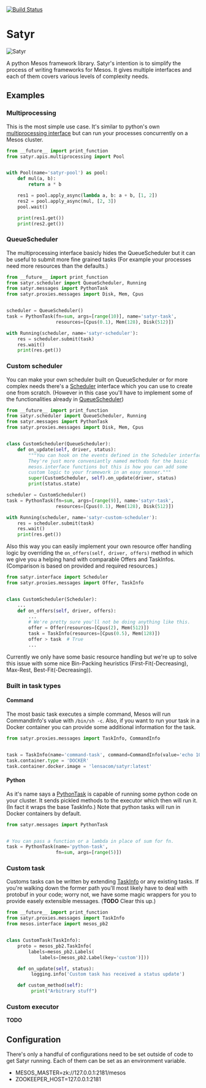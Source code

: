 [![Build Status](http://52.0.47.203:8000/api/badges/lensacom/satyr/status.svg)](http://52.0.47.203:8000/lensacom/satyr)

# Satyr

![Satyr](http://uploads3.wikiart.org/images/jacob-jordaens/bust-of-satyr-1621.jpg!Blog.jpg)

A python Mesos framework library. Satyr's intention is to simplify the process of writing frameworks for Mesos. It gives multiple interfaces and each of them covers various levels of complexity needs.

## Examples

### Multiprocessing

This is the most simple use case. It's similar to python's own [multiprocessing interface](https://docs.python.org/2/library/multiprocessing.html) but can run your processes concurrently on a Mesos cluster.

```python
from __future__ import print_function
from satyr.apis.multiprocessing import Pool


with Pool(name='satyr-pool') as pool:
    def mul(a, b):
        return a * b

    res1 = pool.apply_async(lambda a, b: a + b, [1, 2])
    res2 = pool.apply_async(mul, [2, 3])
    pool.wait()

    print(res1.get())
    print(res2.get())
```

### QueueScheduler

The multiprocessing interface basicly hides the QueueScheduler but it can be useful to submit more fine grained tasks (For example your processes need more resources than the defaults.)

```python
from __future__ import print_function
from satyr.scheduler import QueueScheduler, Running
from satyr.messages import PythonTask
from satyr.proxies.messages import Disk, Mem, Cpus


scheduler = QueueScheduler()
task = PythonTask(fn=sum, args=[range(10)], name='satyr-task',
                  resources=[Cpus(0.1), Mem(128), Disk(512)])

with Running(scheduler, name='satyr-scheduler'):
    res = scheduler.submit(task)
    res.wait()
    print(res.get())
```

### Custom scheduler

You can make your own scheduler built on QueueScheduler or for more complex needs there's a [Scheduler](satyr/interface.py) interface which you can use to create one from scratch. (However in this case you'll have to implement some of the functionalities already in [QueueScheduler](satyr/scheduler.py))

```python
from __future__ import print_function
from satyr.scheduler import QueueScheduler, Running
from satyr.messages import PythonTask
from satyr.proxies.messages import Disk, Mem, Cpus


class CustomScheduler(QueueScheduler):
    def on_update(self, driver, status):
        """You can hook on the events defined in the Scheduler interface.
        They're just more conveniantly named methods for the basic
        mesos.interface functions but this is how you can add some
        custom logic to your framework in an easy manner."""
        super(CustomScheduler, self).on_update(driver, status)
        print(status.state)

scheduler = CustomScheduler()
task = PythonTask(fn=sum, args=[range(9)], name='satyr-task',
                  resources=[Cpus(0.1), Mem(128), Disk(512)])

with Running(scheduler, name='satyr-custom-scheduler'):
    res = scheduler.submit(task)
    res.wait()
    print(res.get())
```

Also this way you can easily implement your own resource offer handling logic by overriding the `on_offers(self, driver, offers)` method in which we give you a helping hand with comparable Offers and TaskInfos. (Comparison is based on provided and required resources.)

```python
from satyr.interface import Scheduler
from satyr.proxies.messages import Offer, TaskInfo


class CustomScheduler(Scheduler):
    ...
    def on_offers(self, driver, offers):
        ...
        # We're pretty sure you'll not be doing anything like this.
        offer = Offer(resources=[Cpus(2), Mem(512)])
        task = TaskInfo(resources=[Cpus(0.5), Mem(128)])
        offer > task  # True
        ...
```

Currently we only have some basic resource handling but we're up to solve this issue with some nice Bin-Packing heuristics (First-Fit(-Decreasing), Max-Rest, Best-Fit(-Decreasing)).

### Built in task types

#### Command

The most basic task executes a simple command, Mesos will run CommandInfo's value with `/bin/sh -c`. Also, if you want to run your task in a Docker container you can provide some additional information for the task.

```python
from satyr.proxies.messages import TaskInfo, CommandInfo


task = TaskInfo(name='command-task', command=CommandInfo(value='echo 100'))
task.container.type = 'DOCKER'
task.container.docker.image = 'lensacom/satyr:latest'
```

#### Python

As it's name says a [PythonTask](/satyr/messages.py) is capable of running some python code on your cluster. It sends pickled methods to the executor which then will run it. (In fact it wraps the base TaskInfo.) Note that python tasks will run in Docker containers by default.

```python
from satyr.messages import PythonTask


# You can pass a function or a lambda in place of sum for fn.
task = PythonTask(name='python-task',
                  fn=sum, args=[range(5)])
```

### Custom task

Customs tasks can be written by extending [TaskInfo](/satyr/proxies/messages.py) or any existing tasks. If you're walking down the former path you'll most likely have to deal with protobuf in your code; worry not, we have some magic wrappers for you to provide easely extensible messages. (**TODO** Clear this up.)

```python
from __future__ import print_function
from satyr.proxies.messages import TaskInfo
from mesos.interface import mesos_pb2


class CustomTask(TaskInfo):
    proto = mesos_pb2.TaskInfo(
        labels=mesos_pb2.Labels(
            labels=[mesos_pb2.Label(key='custom')]))

    def on_update(self, status):
         logging.info('Custom task has received a status update')

    def custom_method(self):
         print("Arbitrary stuff")
```

### Custom executor

**TODO**

## Configuration

There's only a handful of configurations need to be set outside of code to get Satyr running. Each of them can be set as an environment variable.

* MESOS_MASTER=zk://127.0.0.1:2181/mesos
* ZOOKEEPER_HOST=127.0.0.1:2181

